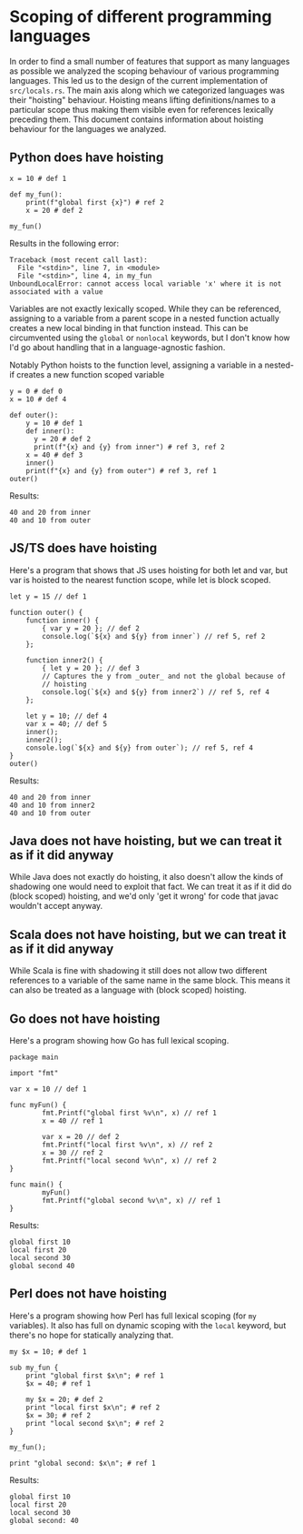 # Scoping of different programming languages

In order to find a small number of features that support as many languages as possible we analyzed the scoping behaviour of various programming languages.
This led us to the design of the current implementation of `src/locals.rs`.
The main axis along which we categorized languages was their "hoisting" behaviour.
Hoisting means lifting definitions/names to a particular scope thus making them visible even for references lexically preceding them.
This document contains information about hoisting behaviour for the languages we analyzed.

## Python does have hoisting

    x = 10 # def 1

    def my_fun():
        print(f"global first {x}") # ref 2
        x = 20 # def 2

    my_fun()

Results in the following error:

    Traceback (most recent call last):
      File "<stdin>", line 7, in <module>
      File "<stdin>", line 4, in my_fun
    UnboundLocalError: cannot access local variable 'x' where it is not associated with a value

Variables are not exactly lexically scoped. While they can be
referenced, assigning to a variable from a parent scope in a nested
function actually creates a new local binding in that function
instead. This can be circumvented using the `global` or `nonlocal`
keywords, but I don't know how I'd go about handling that in a
language-agnostic fashion.

Notably Python hoists to the function level, assigning a variable in a
nested-if creates a new function scoped variable

    y = 0 # def 0
    x = 10 # def 4

    def outer():
        y = 10 # def 1
        def inner():
          y = 20 # def 2
          print(f"{x} and {y} from inner") # ref 3, ref 2
        x = 40 # def 3
        inner()
        print(f"{x} and {y} from outer") # ref 3, ref 1
    outer()

Results:

    40 and 20 from inner
    40 and 10 from outer


## JS/TS does have hoisting

Here's a program that shows that JS uses hoisting for both let and
var, but var is hoisted to the nearest function scope, while let is
block scoped.

    let y = 15 // def 1

    function outer() {
        function inner() {
            { var y = 20 }; // def 2
            console.log(`${x} and ${y} from inner`) // ref 5, ref 2
        };

        function inner2() {
            { let y = 20 }; // def 3
            // Captures the y from _outer_ and not the global because of
            // hoisting
            console.log(`${x} and ${y} from inner2`) // ref 5, ref 4
        };

        let y = 10; // def 4
        var x = 40; // def 5
        inner();
        inner2();
        console.log(`${x} and ${y} from outer`); // ref 5, ref 4
    }
    outer()

Results:

    40 and 20 from inner
    40 and 10 from inner2
    40 and 10 from outer


## Java does not have hoisting, but we can treat it as if it did anyway

While Java does not exactly do hoisting, it also doesn't allow the
kinds of shadowing one would need to exploit that fact. We can treat
it as if it did do (block scoped) hoisting, and we'd only 'get it
wrong' for code that javac wouldn't accept anyway.


## Scala does not have hoisting, but we can treat it as if it did anyway

While Scala is fine with shadowing it still does not allow two
different references to a variable of the same name in the same block.
This means it can also be treated as a language with (block scoped)
hoisting.


## Go does not have hoisting

Here's a program showing how Go has full lexical scoping.

    package main

    import "fmt"

    var x = 10 // def 1

    func myFun() {
            fmt.Printf("global first %v\n", x) // ref 1
            x = 40 // ref 1

            var x = 20 // def 2
            fmt.Printf("local first %v\n", x) // ref 2
            x = 30 // ref 2
            fmt.Printf("local second %v\n", x) // ref 2
    }

    func main() {
            myFun()
            fmt.Printf("global second %v\n", x) // ref 1
    }

Results:

    global first 10
    local first 20
    local second 30
    global second 40


## Perl does not have hoisting

Here's a program showing how Perl has full lexical scoping (for `my`
variables). It also has full on dynamic scoping with the `local`
keyword, but there's no hope for statically analyzing that.

    my $x = 10; # def 1

    sub my_fun {
        print "global first $x\n"; # ref 1
        $x = 40; # ref 1

        my $x = 20; # def 2
        print "local first $x\n"; # ref 2
        $x = 30; # ref 2
        print "local second $x\n"; # ref 2
    }

    my_fun();

    print "global second: $x\n"; # ref 1

Results:

    global first 10
    local first 20
    local second 30
    global second: 40
